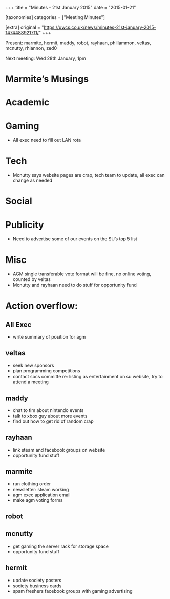 +++
title = "Minutes - 21st January 2015"
date = "2015-01-21"

[taxonomies]
categories = ["Meeting Minutes"]

[extra]
original = "https://uwcs.co.uk/news/minutes-21st-january-2015-1474488921711/"
+++

Present: marmite, hermit, maddy, robot, rayhaan, phillammon, veltas, mcnutty, rhiannon, zed0

Next meeting: Wed 28th January, 1pm

# Marmite’s Musings

# Academic

# Gaming

  - All exec need to fill out LAN rota

# Tech

  - Mcnutty says website pages are crap, tech team to update, all exec can change as needed

# Social

# Publicity

  - Need to advertise some of our events on the SU’s top 5 list

# Misc

  - AGM single transferable vote format will be fine, no online voting, counted by veltas
  - Mcnutty and rayhaan need to do stuff for opportunity fund

# Action overflow:

## All Exec

  - write summary of position for agm

## veltas

  - seek new sponsors
  - plan programming competitions
  - contact socs committe re: listing as entertainment on su website, try to attend a meeting

## maddy

  - chat to tim about nintendo events
  - talk to xbox guy about more events
  - find out how to get rid of random crap

## rayhaan

  - link steam and facebook groups on website
  - opportunity fund stuff

## marmite

  - run clothing order
  - newsletter: steam working
  - agm exec application email
  - make agm voting forms

## robot

## mcnutty

  - get gaming the server rack for storage space
  - opportunity fund stuff

## hermit

  - update society posters
  - society business cards
  - spam freshers facebook groups with gaming advertising
